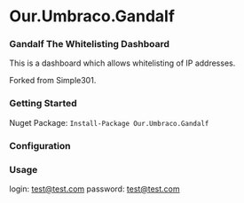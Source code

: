 # Our.Umbraco.Gandalf
### Gandalf The Whitelisting Dashboard ###
This is a dashboard which allows whitelisting of IP addresses.

Forked from Simple301.

### Getting Started ###

Nuget Package: ` Install-Package Our.Umbraco.Gandalf `


### Configuration ###




### Usage ###




login: test@test.com
password: test@test.com